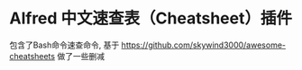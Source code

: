 # Alfred 中文速查表（Cheatsheet）插件

包含了Bash命令速查命令, 基于 https://github.com/skywind3000/awesome-cheatsheets 做了一些删减
